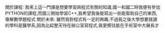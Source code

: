 ﻿關於課程:
  我來上這一門課是想要學習與程式有關的知識,國一和國二時我便有參加PYTHON的課程,而國三開始學習C++,我希望我後能寫出一些能幫助自己的東西,像解數學題程式
關於未來:
  雖然我對程式有一定的興趣,不過我之後大學想要就讀的學科是醫學系,因為比起整天待在辦公室寫程式,我更嚮往能在手術室中大展長才